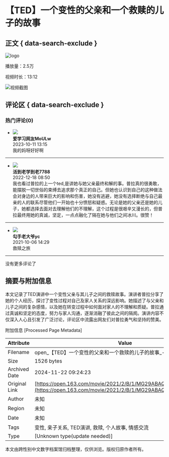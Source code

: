 # 【TED】一个变性的父亲和一个救赎的儿子的故事

## 正文 { data-search-exclude }


![logo](https://open-image.ws.126.net/open-h5uploadfile/head-logo-190916.png)

播放量：2.5万  

视频时长：13:12  

![视频截图](http://open-image.ws.126.net/42b3ed0c9a0d4a14bcc7131ef26ef77a.jpg)

## 评论区 { data-search-exclude }

### 热门评论(0)

- ![](http://open-image.ws.126.net/prod/avatar-cd0b60b8891c430bae4885ea07de0606.JPEG?x-oss-process=image/resize,w_NaN)  
  **爱学习网友MoULw**  
  2023-10-11 13:15  
  我的妈呀好好啊  

---

- ![](https://thirdwx.qlogo.cn/mmopen/vi_32/nEurbpMWhdsfFmJKkicbFMVJds8RKE3GHd9KV40yjicxbmn5ia6aJNwgmXFXP0wSLQHzrUAD71yuFBVyI69mI74Qw/132?x-oss-process=image/resize,w_NaN)  
  **活到老学到老7788**  
  2022-12-18 08:50  
  我也看过普拉的上一个ted,是讲她与她父亲最终和解的事。普拉真的很勇敢，能摆脱一切世俗的束缚去追求那个真正的自己。但她也认识到自己的这种做法会对身边的人带来巨大的影响和伤害，她没有逃避，她没有选择断绝与自己最亲的人的联系尽管他们一开始也十分愤怒和疑惑。无论是她的父亲还是她的儿子，她都选择去面对去理解他们的不理解，这个过程是很艰辛又漫长的，但普拉最终用她的真诚，坚定，一点点融化了隔在她与他们之间冰川。很赞！  

---

- ![](https://wxcp-img.oss-cn-beijing.aliyuncs.com/1535287385213_8096862.png)  
  **勾手老大爷yc**  
  2021-10-06 14:29  
  救赎之旅  

---

没有更多评论了

## 摘要与附加信息

<!-- tcd_abstract -->
本文记录了TED演讲中一个变性父亲与其儿子之间的救赎故事。演讲者普拉分享了她的个人经历，探讨了变性过程对自己及家人关系的深远影响。她描述了与父亲和儿子之间的复杂感情，以及她在转变过程中如何面对家人的不理解和质疑。普拉通过真诚和坚定的态度，努力与家人沟通，逐渐消融了彼此之间的隔阂。演讲内容不仅深入人心且引发了广泛讨论，评论区中流露出网友们对普拉勇气和坚持的赞美。
<!-- tcd_abstract_end -->

附加信息 [Processed Page Metadata]

| Attribute       | Value                                  |
|-----------------|----------------------------------------|
| Filename        | open_【TED】一个变性的父亲和一个救赎的儿子的故事_-_网易公开课.md                             |
| Size            | 1526 bytes                           |
| Archived Date   | 2024-11-22 09:24:23                             |
| Original Link   | [https://open.163.com/movie/2021/2/B/1/MG29ABAQC_MG29F35B1.html](https://open.163.com/movie/2021/2/B/1/MG29ABAQC_MG29F35B1.html)                       |
| Author          | 未知                               |
| Region          | 未知                               |
| Date            | 未知                                 |
| Tags            | 变性, 亲子关系, TED演讲, 救赎, 个人故事, 情感交流                                 |
| Type            | [Unknown type(update needed)]                                 |
<!-- tcd_table_end -->

本文由跨性别中文数字档案馆归档整理，仅供浏览。版权归原作者所有。
